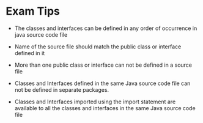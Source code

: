 # Exam Tips

* The classes and interfaces can be defined in any order of occurrence in java source code file

* Name of the source file should match the public class or interface defined in it

* More than one public class or interface can not be defined in a source file

* Classes and Interfaces defined in the same Java source code file can not be defined in separate packages.

* Classes and Interfaces imported using the import statement are available to all the classes and interfaces in the same Java source code file

